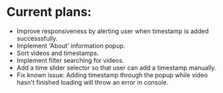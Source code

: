 # Current plans:
- Improve responsiveness by alerting user when timestamp is added successsfully.
- Implement 'About' information popup.
- Sort videos and timestamps.
- Implement filter searching for videos.
- Add a time slider selector so that user can add a timestamp manually.
- Fix known issue: Adding timestamp through the popup while video hasn't finished loading will throw an error in console.

